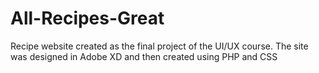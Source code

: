 # All-Recipes-Great
Recipe website created as the final project of the UI/UX course. The site was designed in Adobe XD and then created using PHP and CSS
